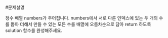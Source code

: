 #문제설명

정수 배열 numbers가 주어집니다. 
numbers에서 서로 다른 인덱스에 있는 두 개의 수를 뽑아 더해서 
만들 수 있는 모든 수를 배열에 오름차순으로 담아 return 하도록 solution 함수를 완성해주세요.
